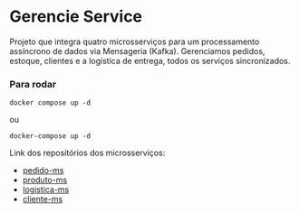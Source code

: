 # Gerencie Service

Projeto que integra quatro microsserviços para um processamento assíncrono de dados via Mensageria (Kafka).
Gerenciamos pedidos, estoque, clientes e a logística de entrega, todos os serviços sincronizados.


### Para rodar
```
docker compose up -d
```


ou


```
docker-compose up -d
```


Link dos repositórios dos microsserviços:
* [pedido-ms](https://github.com/caio303/pedidos-ms)
* [produto-ms](https://github.com/Rafaelgamo/produto-ms)
* [logistica-ms](https://github.com/caio303/logistica-ms)
* [cliente-ms](https://github.com/caio303/cliente-service)

